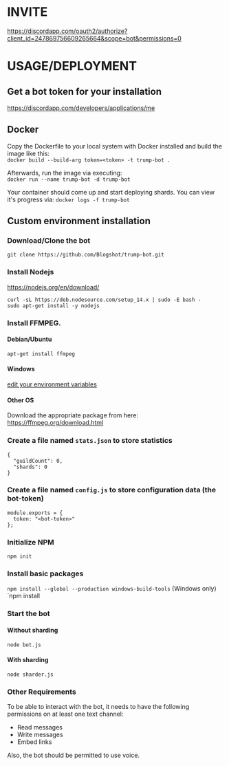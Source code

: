 # INVITE
https://discordapp.com/oauth2/authorize?client_id=247869756609265664&scope=bot&permissions=0

# USAGE/DEPLOYMENT

## Get a bot token for your installation
https://discordapp.com/developers/applications/me

## Docker
Copy the Dockerfile to your local system with Docker installed and build the image like this:  
`docker build --build-arg token=<token> -t trump-bot .`

Afterwards, run the image via executing:  
`docker run --name trump-bot -d trump-bot`

Your container should come up and start deploying shards. You can view it's progress via:
`docker logs -f trump-bot`

## Custom environment installation

### Download/Clone the bot
`git clone https://github.com/Blogshot/trump-bot.git`  

### Install Nodejs
https://nodejs.org/en/download/

```
curl -sL https://deb.nodesource.com/setup_14.x | sudo -E bash -
sudo apt-get install -y nodejs
```

### Install FFMPEG.

#### Debian/Ubuntu
`apt-get install ffmpeg`

#### Windows
[edit your environment variables](http://adaptivesamples.com/how-to-install-ffmpeg-on-windows/)

#### Other OS
Download the appropriate package from here: https://ffmpeg.org/download.html

### Create a file named `stats.json` to store statistics
```
{
  "guildCount": 0,
  "shards": 0
}
```

### Create a file named `config.js` to store configuration data (the bot-token)
```
module.exports = {
  token: "<bot-token>"
};
```

### Initialize NPM
`npm init`  

### Install basic packages
`npm install --global --production windows-build-tools` (Windows only)  
`npm install 

### Start the bot

#### Without sharding
`node bot.js`

#### With sharding
`node sharder.js`

### Other Requirements ###
To be able to interact with the bot, it needs to have the following permissions on at least one text channel:
* Read messages
* Write messages
* Embed links

Also, the bot should be permitted to use voice.
